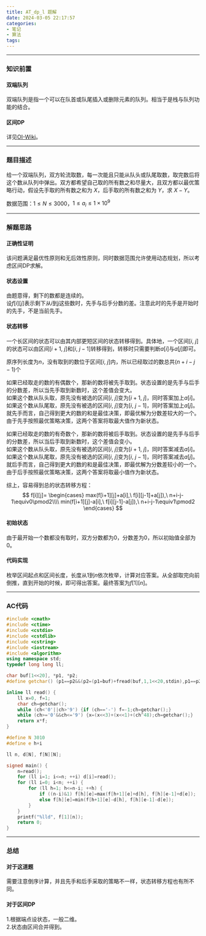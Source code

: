 ```yaml
---
title: AT_dp_l 题解
date: 2024-03-05 22:17:57
categories: 
- 笔记
- 算法
tags:
---
```


---
### 知识前置
#### 双端队列
双端队列是指一个可以在队首或队尾插入或删除元素的队列。相当于是栈与队列功能的结合。
#### 区间DP
详见[OI-Wiki](https://oi-wiki.org/dp/interval/)。

---
### 题目描述
给一个双端队列，双方轮流取数，每一次能且只能从队头或队尾取数，取完数后将这个数从队列中弹出。双方都希望自己取的所有数之和尽量大，且双方都以最优策略行动，假设先手取的所有数之和为 $X$，后手取的所有数之和为 $Y$，求 $X-Y$。

数据范围：$1\le N\le3000$，$1\le a_i\le1\times10^9$

---
### 解题思路
#### 正确性证明
该问题满足最优性原则和无后效性原则，同时数据范围允许使用动态规划，所以考虑区间DP求解。
#### 状态设置
由题意得，剩下的数都是连续的。  
设$f[i][j]$表示剩下从$i$到$j$这些数时，先手与后手分数的差。注意此时的先手是开始时的先手，不是当前先手。
#### 状态转移
一个长区间的状态可以由其内部更短区间的状态转移得到。具体地，一个区间$[i,\ j]$的状态可以由区间$[i+1,\ j]$和$[i,\ j-1]$转移得到，转移时只需要判断$a[i]$与$a[j]$即可。

原序列长度为$n$，没有取到的数位于区间$[i,\ j]$内，所以已经取过的数总共$(n+i-j-1)$个

如果已经取走的数的有偶数个，那新的数将被先手取到。状态设置的是先手与后手的分数差，所以当先手取到新数时，这个差值会变大。  
如果这个数从队头取，原先没有被选的区间$[i,\ j]$变为$[i+1,\ j]$，同时答案加上$a[i]$。  
如果这个数从队尾取，原先没有被选的区间$[i,\ j]$变为$[i,\ j-1]$，同时答案加上$a[j]$。  
就先手而言，自己得到更大的数的和是最佳决策，即最优解为分数差较大的一个。由于先手按照最优策略决策，这两个答案将取最大值作为新状态。

如果已经取走的数的有奇数个，那新的数将被后手取到。状态设置的是先手与后手的分数差，所以当后手取到新数时，这个差值会变小。  
如果这个数从队头取，原先没有被选的区间$[i,\ j]$变为$[i+1,\ j]$，同时答案减去$a[i]$。  
如果这个数从队尾取，原先没有被选的区间$[i,\ j]$变为$[i,\ j-1]$，同时答案减去$a[j]$。  
就后手而言，自己得到更大的数的和是最佳决策，即最优解为分数差较小的一个。由于后手按照最优策略决策，这两个答案将取最小值作为新状态。

综上，容易得到总的状态转移方程：
$$
f[i][j]=
\begin{cases}
max(f[i+1][j]+a[i],\ f[i][j-1]+a[j]),\ n+i-j-1\equiv0\pmod2\\\\
min(f[i+1][j]-a[i],\ f[i][j-1]-a[j]),\ n+i-j-1\equiv1\pmod2
\end{cases}
$$
#### 初始状态
由于最开始一个数都没有取时，双方分数都为$0$，分数差为$0$，所以初始值全部为$0$。
#### 代码实现
枚举区间起点和区间长度，长度从$1$到$n$依次枚举，计算对应答案。从全部取完向前倒推，直到开始的时候，即可得出答案。最终答案为$f[1][n]$。

---
### AC代码
```cpp
#include <cmath>
#include <ctime>
#include <cstdio>
#include <cstdlib>
#include <cstring>
#include <iostream>
#include <algorithm>
using namespace std;
typedef long long ll;

char buf[1<<20], *p1, *p2;
#define getchar() (p1==p2&&(p2=(p1=buf)+fread(buf,1,1<<20,stdin),p1==p2)?0:*p1++)

inline ll read() {
	ll x=0, f=1;
	char ch=getchar();
	while (ch<'0'||ch>'9') {if (ch=='-') f=-1;ch=getchar();}
	while (ch>='0'&&ch<='9') {x=(x<<3)+(x<<1)+(ch^48);ch=getchar();}
	return x*f;
}

#define N 3010
#define e h+i

ll n, d[N], f[N][N];

signed main() {
	n=read();
	for (ll i=1; i<=n; ++i) d[i]=read();
	for (ll i=0; i<n; ++i) {
		for (ll h=1; h<=n-i; ++h) {
			if ((n-i)&1) f[h][e]=max(f[h+1][e]+d[h], f[h][e-1]+d[e]);
			else f[h][e]=min(f[h+1][e]-d[h], f[h][e-1]-d[e]);
		}
	}
	printf("%lld", f[1][n]);
	return 0;
}

```

---
### 总结
#### 对于这道题
需要注意倒序计算，并且先手和后手采取的策略不一样，状态转移方程也有所不同。
#### 对于区间DP
1.根据端点设状态，一般二维。  
2.状态由区间合并得到。